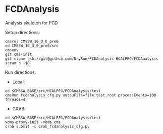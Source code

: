 # FCDAnalysis
Analysis skeleton for FCD

Setup directions:
```
cmsrel CMSSW_10_3_0_pre6
cd CMSSW_10_3_0_pre6/src
cmsenv
git cms-init
git clone ssh://git@github.com/DryRun/FCDAnalysis HCALPFG/FCDAnalysis
scram b -j8
```

Run directions:
- Local:
```
cd $CMSSW_BASE/src/HCALPFG/FCDAnalysis/test
cmsRun fcdanalysis_cfg.py outpuFile=file:test.root processEvents=100 threads=4
```

- CRAB:
```
cd $CMSSW_BASE/src/HCALPFG/FCDAnalysis/test
voms-proxy-init -voms cms
crab submit -c crab_fcdanalysis_cfg.py
```
